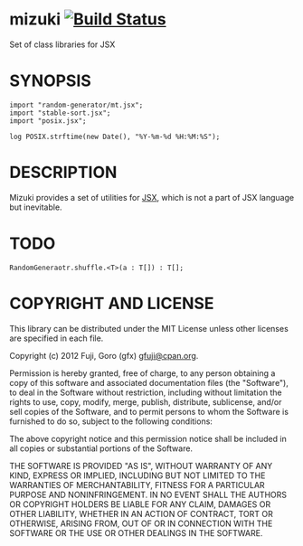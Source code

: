 mizuki [![Build Status](https://secure.travis-ci.org/gfx/mizuki.png)](http://travis-ci.org/gfx/mizuki)
====================

Set of class libraries for JSX

SYNOPSIS
====================

    import "random-generator/mt.jsx";
    import "stable-sort.jsx";
    import "posix.jsx";

    log POSIX.strftime(new Date(), "%Y-%m-%d %H:%M:%S");

DESCRIPTION
====================

Mizuki provides a set of utilities for [JSX](http://jsx.github.com/), which is not a part of JSX language but inevitable.

TODO
====================

    RandomGeneraotr.shuffle.<T>(a : T[]) : T[];

COPYRIGHT AND LICENSE
====================

This library can be distributed under the MIT License unless other licenses are specified in each file.

Copyright (c) 2012 Fuji, Goro (gfx) <gfuji@cpan.org>.

Permission is hereby granted, free of charge, to any person obtaining a
copy of this software and associated documentation files (the "Software"),
to deal in the Software without restriction, including without limitation
the rights to use, copy, modify, merge, publish, distribute, sublicense,
and/or sell copies of the Software, and to permit persons to whom the
Software is furnished to do so, subject to the following conditions:

The above copyright notice and this permission notice shall be included in
all copies or substantial portions of the Software.

THE SOFTWARE IS PROVIDED "AS IS", WITHOUT WARRANTY OF ANY KIND, EXPRESS OR
IMPLIED, INCLUDING BUT NOT LIMITED TO THE WARRANTIES OF MERCHANTABILITY,
FITNESS FOR A PARTICULAR PURPOSE AND NONINFRINGEMENT. IN NO EVENT SHALL THE
AUTHORS OR COPYRIGHT HOLDERS BE LIABLE FOR ANY CLAIM, DAMAGES OR OTHER
LIABILITY, WHETHER IN AN ACTION OF CONTRACT, TORT OR OTHERWISE, ARISING
FROM, OUT OF OR IN CONNECTION WITH THE SOFTWARE OR THE USE OR OTHER
DEALINGS IN THE SOFTWARE.

